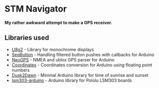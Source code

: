 # STM Navigator

#### My rather awkward attempt to make a GPS receiver.

## Libraries used
- [U8g2](https://github.com/olikraus/u8g2) - Library for monochrome displays
- [SeqButton](https://github.com/SMFSW/SeqButton) - Handling filtered button pushes with callbacks for Arduino
- [NeoGPS](https://github.com/SlashDevin/NeoGPS) - NMEA and ublox GPS parser for Arduino
- [Coordinates](https://github.com/sdumetz/coordinates) - Coordinates conversion for Arduino using floating point numbers
- [Dusk2Dawn](https://github.com/dmkishi/Dusk2Dawn) - Minimal Arduino library for time of sunrise and sunset
- [lsm303-arduino](https://github.com/pololu/lsm303-arduino) - Arduino library for Pololu LSM303 boards

